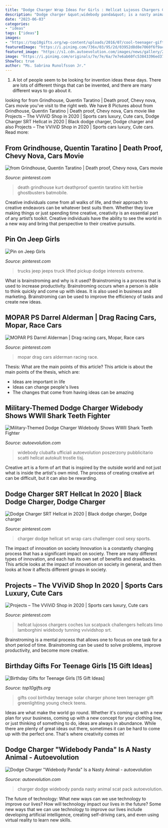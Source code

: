 ```yaml
---
title: "Dodge Charger Wrap Ideas For Girls : Hellcat Lujosos Chargers Coches Lux Scatpack Challengers Hellcats Limo Lamborghini Widebody Tunning Vvividshop Srt"
description: "Dodge charger &quot;widebody panda&quot; is a nasty animal"
date: "2023-06-03"
categories:
- "ideas"
tags: ["ideas"]
images:
- "https://top10gifts.org/wp-content/uploads/2016/07/cool-teenager-gifts.jpg"
featuredImage: "https://i.pinimg.com/736x/03/95/2d/03952d8d8e7060f6f9acf139123c5440.jpg"
featured_image: "https://s1.cdn.autoevolution.com/images/news/gallery/2020-dodge-charger-widebody-teased-looks-like-it-packs-v8-power_4.jpg"
image: "https://i.pinimg.com/originals/7e/7e/6a/7e7e6ab60fc53843396ed37802bbcba7.jpg"
ShowToc: true
author: "Ms. Sabrina Runolfsson Jr."
---
```



1. A lot of people seem to be looking for invention ideas these days. There are lots of different things that can be invented, and there are many different ways to go about it. 

	

		
looking for from Grindhouse, Quentin Taratino | Death proof, Chevy nova, Cars movie you've visit to the right web. We have 8 Pictures about from Grindhouse, Quentin Taratino | Death proof, Chevy nova, Cars movie like Projects – The VViViD Shop in 2020 | Sports cars luxury, Cute cars, Dodge Charger SRT Hellcat in 2020 | Black dodge charger, Dodge charger and also Projects – The VViViD Shop in 2020 | Sports cars luxury, Cute cars. Read more:
		
    
## From Grindhouse, Quentin Taratino | Death Proof, Chevy Nova, Cars Movie

<img loading=lazy src="https://i.pinimg.com/736x/25/ac/40/25ac40266997bef6ef26d3e4feaaf643--death-proof-the-death.jpg" onerror="this.onerror=null;this.src='https://tse4.mm.bing.net/th?id=OIP.UybjYUrJgbwBi4DIVEvXYAHaE8&amp;pid=15.1';" alt="from Grindhouse, Quentin Taratino | Death proof, Chevy nova, Cars movie">

_Source: pinterest.com_

>death grindhouse kurt deathproof quentin taratino kitt herbie ghostbusters batmobile. 

	

Creative individuals come from all walks of life, and their approach to creative endeavors can be whatever best suits them. Whether they love making things or just spending time creative, creativity is an essential part of any artist’s toolkit. Creative individuals have the ability to see the world in a new way and bring that perspective to their creative pursuits.

    
## Pin On Jeep Girls

<img loading=lazy src="https://i.pinimg.com/originals/e6/43/e0/e643e03f4125aa48e5dff61fd5873439.jpg" onerror="this.onerror=null;this.src='https://tse4.mm.bing.net/th?id=OIP.8rkMrCBYLRWMfDD3egA1VgHaGC&amp;pid=15.1';" alt="Pin on Jeep Girls">

_Source: pinterest.com_

>trucks jeep jeeps truck lifted pickup dodge interests extreme. 

	

What is brainstroming and why is it used?
Brainstroming is a process that is used to increase productivity. Brainstroming occurs when a person is able to think quickly and come up with ideas. It is also used in business and marketing. Brainstroming can be used to improve the efficiency of tasks and create new ideas.

    
## MOPAR PS Darrel Alderman | Drag Racing Cars, Mopar, Race Cars

<img loading=lazy src="https://i.pinimg.com/736x/03/95/2d/03952d8d8e7060f6f9acf139123c5440.jpg" onerror="this.onerror=null;this.src='https://tse1.mm.bing.net/th?id=OIP.SEgat_2HAXksY_3kJZhbEwHaHW&amp;pid=15.1';" alt="MOPAR PS Darrel Alderman | Drag racing cars, Mopar, Race cars">

_Source: pinterest.com_

>mopar drag cars alderman racing race. 

	

Thesis: What are the main points of this article?
This article is about the main points of the thesis, which are: 
- Ideas are important in life
- Ideas can change people's lives
- The changes that come from having ideas can be amazing

    
## Military-Themed Dodge Charger Widebody Shows WWII Shark Teeth Fighter

<img loading=lazy src="https://s1.cdn.autoevolution.com/images/news/gallery/2020-dodge-charger-widebody-teased-looks-like-it-packs-v8-power_4.jpg" onerror="this.onerror=null;this.src='https://tse4.mm.bing.net/th?id=OIP.-uNXu56AdZg8lrgsElR_pwHaGY&amp;pid=15.1';" alt="Military-Themed Dodge Charger Widebody Shows WWII Shark Teeth Fighter">

_Source: autoevolution.com_

>widebody clubalfa ufficiali autoevolution poszerzony pubblicitario scatti hellcat autokult trostle tisj. 

	

Creative art is a form of art that is inspired by the outside world and not just what is inside the artist's own mind. The process of creating creative art can be difficult, but it can also be rewarding.

    
## Dodge Charger SRT Hellcat In 2020 | Black Dodge Charger, Dodge Charger

<img loading=lazy src="https://i.pinimg.com/originals/7e/7e/6a/7e7e6ab60fc53843396ed37802bbcba7.jpg" onerror="this.onerror=null;this.src='https://tse1.mm.bing.net/th?id=OIP.jM3BOG8Tb47R5_t5JpiolwHaGq&amp;pid=15.1';" alt="Dodge Charger SRT Hellcat in 2020 | Black dodge charger, Dodge charger">

_Source: pinterest.com_

>charger dodge hellcat srt wrap cars challenger cool sexy sports. 

	

The impact of innovation on society
Innovation is a constantly changing process that has a significant impact on society. There are many different types of innovation, and each has its own set of benefits and drawbacks. This article looks at the impact of innovation on society in general, and then looks at how it affects different groups in society.

    
## Projects – The VViViD Shop In 2020 | Sports Cars Luxury, Cute Cars

<img loading=lazy src="https://i.pinimg.com/736x/4d/99/e6/4d99e66662bcf2fa1f75af0c04c0497d.jpg" onerror="this.onerror=null;this.src='https://tse1.mm.bing.net/th?id=OIP.NwJPUozI4vUpIVxt7egS-AHaJP&amp;pid=15.1';" alt="Projects – The VViViD Shop in 2020 | Sports cars luxury, Cute cars">

_Source: pinterest.com_

>hellcat lujosos chargers coches lux scatpack challengers hellcats limo lamborghini widebody tunning vvividshop srt. 

	

Brainstroming is a mental process that allows one to focus on one task for a short period of time. Brainstroming can be used to solve problems, improve productivity, and become more creative.

    
## Birthday Gifts For Teenage Girls [15 Gift Ideas]

<img loading=lazy src="https://top10gifts.org/wp-content/uploads/2016/07/cool-teenager-gifts.jpg" onerror="this.onerror=null;this.src='https://tse1.mm.bing.net/th?id=OIP.4Cy3bgOM96dJ2WJQwJNh4wHaHa&amp;pid=15.1';" alt="Birthday Gifts for Teenage Girls [15 Gift Ideas]">

_Source: top10gifts.org_

>gifts cool birthday teenage solar charger phone teen teenager gift greenlighting young check teens. 

	

Ideas are what make the world go round. Whether it's coming up with a new plan for your business, coming up with a new concept for your clothing line, or just thinking of something to do, ideas are always in abundance. While there are plenty of great ideas out there, sometimes it can be hard to come up with the perfect one. That's where creativity comes in!

    
## Dodge Charger &quot;Widebody Panda&quot; Is A Nasty Animal - Autoevolution

<img loading=lazy src="https://s1.cdn.autoevolution.com/images/news/gallery/dodge-charger-scat-pack-widebody-panda-is-a-nasty-animal_3.jpg" onerror="this.onerror=null;this.src='https://tse2.mm.bing.net/th?id=OIP.kyPdpp5fDBLGsi2HUUUrfgHaE8&amp;pid=15.1';" alt="Dodge Charger &quot;Widebody Panda&quot; Is a Nasty Animal - autoevolution">

_Source: autoevolution.com_

>charger dodge widebody panda nasty animal scat pack autoevolution. 

	

The future of technology: What new ways can we use technology to improve our lives?
How will technology impact our lives in the future? Some new ways that we can use technology to improve our lives include developing artificial intelligence, creating self-driving cars, and even using virtual reality to learn new skills.

